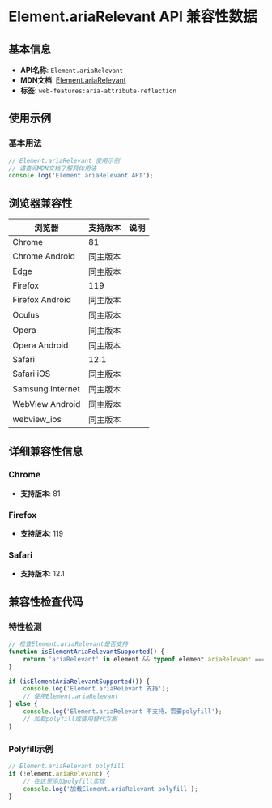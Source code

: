 # Element.ariaRelevant API 兼容性数据

## 基本信息

- **API名称**: `Element.ariaRelevant`
- **MDN文档**: [Element.ariaRelevant](https://developer.mozilla.org/docs/Web/API/Element/ariaRelevant)
- **标签**: `web-features:aria-attribute-reflection`

## 使用示例

### 基本用法

```javascript
// Element.ariaRelevant 使用示例
// 请查阅MDN文档了解具体用法
console.log('Element.ariaRelevant API');
```

## 浏览器兼容性

| 浏览器 | 支持版本 | 说明 |
|--------|----------|------|
| Chrome | 81 |  |
| Chrome Android | 同主版本 |  |
| Edge | 同主版本 |  |
| Firefox | 119 |  |
| Firefox Android | 同主版本 |  |
| Oculus | 同主版本 |  |
| Opera | 同主版本 |  |
| Opera Android | 同主版本 |  |
| Safari | 12.1 |  |
| Safari iOS | 同主版本 |  |
| Samsung Internet | 同主版本 |  |
| WebView Android | 同主版本 |  |
| webview_ios | 同主版本 |  |

## 详细兼容性信息

### Chrome

- **支持版本**: 81

### Firefox

- **支持版本**: 119

### Safari

- **支持版本**: 12.1

## 兼容性检查代码

### 特性检测

```javascript
// 检查Element.ariaRelevant是否支持
function isElementAriaRelevantSupported() {
    return 'ariaRelevant' in element && typeof element.ariaRelevant === 'function';
}

if (isElementAriaRelevantSupported()) {
    console.log('Element.ariaRelevant 支持');
    // 使用Element.ariaRelevant
} else {
    console.log('Element.ariaRelevant 不支持，需要polyfill');
    // 加载polyfill或使用替代方案
}
```

### Polyfill示例

```javascript
// Element.ariaRelevant polyfill
if (!element.ariaRelevant) {
    // 在这里添加polyfill实现
    console.log('加载Element.ariaRelevant polyfill');
}
```


